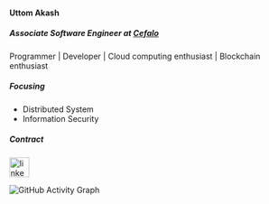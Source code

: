 ####  Uttom Akash
##### Associate Software Engineer at [Cefalo](https://www.cefalo.com/en/)
Programmer | Developer | Cloud computing enthusiast | Blockchain enthusiast

##### Focusing
- Distributed System
- Information Security

##### Contract
[<img src='https://cdn.jsdelivr.net/npm/simple-icons@3.0.1/icons/linkedin.svg' alt='linkedin' height='35'>](www.linkedin.com/in/uttom-akash) 

![GitHub Activity Graph](https://activity-graph.herokuapp.com/graph?username=i-akash)  

